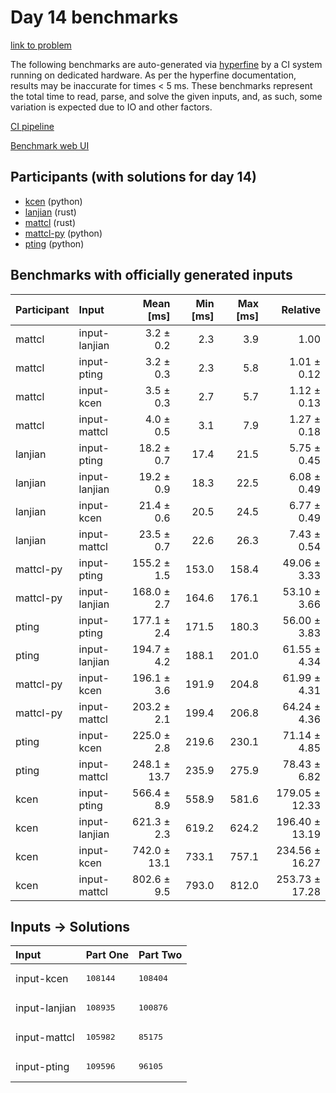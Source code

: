 # Day 14 benchmarks

[link to problem](https://adventofcode.com/2023/day/14)

The following benchmarks are auto-generated via
[hyperfine](https://github.com/sharkdp/hyperfine) by a CI system running on
dedicated hardware. As per the hyperfine documentation, results may be
inaccurate for times < 5 ms. These benchmarks represent the total time to read,
parse, and solve the given inputs, and, as such, some variation is expected due
to IO and other factors.

[CI pipeline](http://ci.papercode.net:8080/teams/main/pipelines/aoc2023)

[Benchmark web UI](https://aoc.ancalagon.black)


## Participants (with solutions for day 14)

- [kcen](https://github.com/kcen/aoc2023) (python)
- [lanjian](https://github.com/lanjian/aoc-2023) (rust)
- [mattcl](https://github.com/mattcl/aoc2023) (rust)
- [mattcl-py](https://github.com/mattcl/aoc2023-py) (python)
- [pting](https://github.com/pting/aoc2023) (python)


## Benchmarks with officially generated inputs

| Participant | Input | Mean [ms] | Min [ms] | Max [ms] | Relative |
|:---|:---|---:|---:|---:|---:|
| mattcl | input-lanjian | 3.2 ± 0.2 | 2.3 | 3.9 | 1.00 |
| mattcl | input-pting | 3.2 ± 0.3 | 2.3 | 5.8 | 1.01 ± 0.12 |
| mattcl | input-kcen | 3.5 ± 0.3 | 2.7 | 5.7 | 1.12 ± 0.13 |
| mattcl | input-mattcl | 4.0 ± 0.5 | 3.1 | 7.9 | 1.27 ± 0.18 |
| lanjian | input-pting | 18.2 ± 0.7 | 17.4 | 21.5 | 5.75 ± 0.45 |
| lanjian | input-lanjian | 19.2 ± 0.9 | 18.3 | 22.5 | 6.08 ± 0.49 |
| lanjian | input-kcen | 21.4 ± 0.6 | 20.5 | 24.5 | 6.77 ± 0.49 |
| lanjian | input-mattcl | 23.5 ± 0.7 | 22.6 | 26.3 | 7.43 ± 0.54 |
| mattcl-py | input-pting | 155.2 ± 1.5 | 153.0 | 158.4 | 49.06 ± 3.33 |
| mattcl-py | input-lanjian | 168.0 ± 2.7 | 164.6 | 176.1 | 53.10 ± 3.66 |
| pting | input-pting | 177.1 ± 2.4 | 171.5 | 180.3 | 56.00 ± 3.83 |
| pting | input-lanjian | 194.7 ± 4.2 | 188.1 | 201.0 | 61.55 ± 4.34 |
| mattcl-py | input-kcen | 196.1 ± 3.6 | 191.9 | 204.8 | 61.99 ± 4.31 |
| mattcl-py | input-mattcl | 203.2 ± 2.1 | 199.4 | 206.8 | 64.24 ± 4.36 |
| pting | input-kcen | 225.0 ± 2.8 | 219.6 | 230.1 | 71.14 ± 4.85 |
| pting | input-mattcl | 248.1 ± 13.7 | 235.9 | 275.9 | 78.43 ± 6.82 |
| kcen | input-pting | 566.4 ± 8.9 | 558.9 | 581.6 | 179.05 ± 12.33 |
| kcen | input-lanjian | 621.3 ± 2.3 | 619.2 | 624.2 | 196.40 ± 13.19 |
| kcen | input-kcen | 742.0 ± 13.1 | 733.1 | 757.1 | 234.56 ± 16.27 |
| kcen | input-mattcl | 802.6 ± 9.5 | 793.0 | 812.0 | 253.73 ± 17.28 |


## Inputs -> Solutions

| Input | Part One | Part Two |
|:---|:---|:---|
|input-kcen|<pre>108144</pre>|<pre>108404</pre>|
|input-lanjian|<pre>108935</pre>|<pre>100876</pre>|
|input-mattcl|<pre>105982</pre>|<pre>85175</pre>|
|input-pting|<pre>109596</pre>|<pre>96105</pre>|